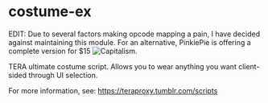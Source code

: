 # costume-ex
EDIT: Due to several factors making opcode mapping a pain, I have decided against maintaining this module. For an alternative, PinkiePie is offering a complete version for $15 ![Capitalism](https://cdn.discordapp.com/emojis/369683330137980928.png). 


TERA ultimate costume script.
Allows you to wear anything you want client-sided through UI selection.

For more information, see: https://teraproxy.tumblr.com/scripts
